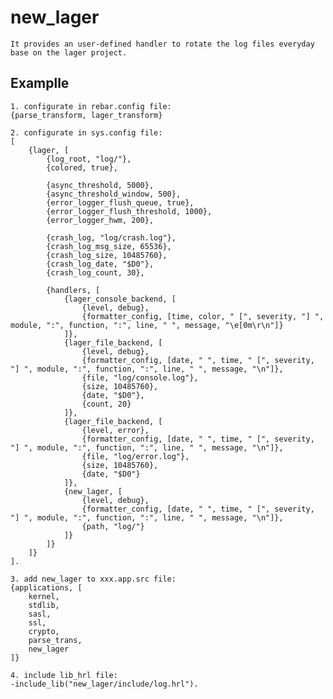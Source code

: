 new_lager
=====

    It provides an user-defined handler to rotate the log files everyday base on the lager project.

Examplle
-----

    1. configurate in rebar.config file:
    {parse_transform, lager_transform}

    2. configurate in sys.config file:
	[
		{lager, [
            {log_root, "log/"},
            {colored, true},

            {async_threshold, 5000},
            {async_threshold_window, 500},
            {error_logger_flush_queue, true},
            {error_logger_flush_threshold, 1000},
            {error_logger_hwm, 200},

            {crash_log, "log/crash.log"},
            {crash_log_msg_size, 65536},
            {crash_log_size, 10485760},
            {crash_log_date, "$D0"},
            {crash_log_count, 30},

            {handlers, [
				{lager_console_backend, [
					{level, debug},
					{formatter_config, [time, color, " [", severity, "] ", module, ":", function, ":", line, " ", message, "\e[0m\r\n"]}
				]},
				{lager_file_backend, [
					{level, debug},
					{formatter_config, [date, " ", time, " [", severity, "] ", module, ":", function, ":", line, " ", message, "\n"]},
					{file, "log/console.log"},
					{size, 10485760},
					{date, "$D0"},
					{count, 20}
				]},
				{lager_file_backend, [
					{level, error},
					{formatter_config, [date, " ", time, " [", severity, "] ", module, ":", function, ":", line, " ", message, "\n"]},
					{file, "log/error.log"},
					{size, 10485760},
					{date, "$D0"}
				]},
				{new_lager, [
					{level, debug},
					{formatter_config, [date, " ", time, " [", severity, "] ", module, ":", function, ":", line, " ", message, "\n"]},
					{path, "log/"}
				]}
			]}
		]}
	].

    3. add new_lager to xxx.app.src file:
    {applications, [
        kernel,
        stdlib,
        sasl,
        ssl,
        crypto,
        parse_trans,
        new_lager
    ]}

    4. include lib_hrl file:
    -include_lib("new_lager/include/log.hrl").
